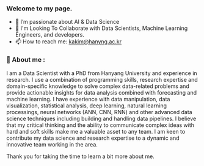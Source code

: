 ### Welcome to my page. 

- 🌱 I’m passionate about AI & Data Science
- 👯 I'm Looking To Collaborate with Data Scientists, Machine Learning Engineers, and developers.
- 📫 How to reach me: kakim@hanyng.ac.kr


### 💬 About me :
I am a Data Scientist with a PhD from Hanyang University and experience in research. I use a combination of programming skills, research expertise and domain-specific knowledge to solve complex data-related problems and provide actionable insights for data analysis combined with forecasting and machine learning. I have experience with data manipulation, data visualization, statistical analysis, deep learning, natural learning processings, neural networks (ANN, CNN, RNN) and other advanced data science techniques including building and handling data pipelines. I believe that my critical thinking and the ability to communicate complex ideas with  hard and soft skills make me a valuable asset to any team. I am keen to contribute my data science and research expertise to a dynamic and innovative team working in the area.

Thank you for taking the time to learn a bit more about me.

